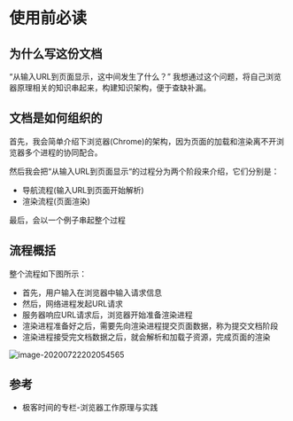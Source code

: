 # 使用前必读

## 为什么写这份文档
“从输入URL到页面显示，这中间发生了什么？” 我想通过这个问题，将自己浏览器原理相关的知识串起来，构建知识架构，便于查缺补漏。

## 文档是如何组织的
首先，我会简单介绍下浏览器(Chrome)的架构，因为页面的加载和渲染离不开浏览器多个进程的协同配合。

然后我会把“从输入URL到页面显示“的过程分为两个阶段来介绍，它们分别是：

* 导航流程(输入URL到页面开始解析)
* 渲染流程(页面渲染)

最后，会以一个例子串起整个过程

## 流程概括

整个流程如下图所示：

* 首先，用户输入在浏览器中输入请求信息
* 然后，网络进程发起URL请求
* 服务器响应URL请求后，浏览器开始准备渲染进程
* 渲染进程准备好之后，需要先向渲染进程提交页面数据，称为提交文档阶段
* 渲染进程接受完文档数据之后，就会解析和加载子资源，完成页面的渲染

![image-20200722202054565](https://tva1.sinaimg.cn/large/007S8ZIlgy1gh00nkxa6vj317i0nsdtp.jpg)


## 参考
* 极客时间的专栏-浏览器工作原理与实践

